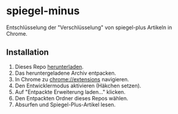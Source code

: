 # spiegel-minus
Entschlüsselung der "Verschlüsselung" von spiegel-plus Artikeln in Chrome.

## Installation
1. Dieses Repo [herunterladen](https://github.com/creimers/spiegel-minus/archive/master.zip).
2. Das heruntergeladene Archiv entpacken.
3. In Chrome zu [chrome://extensions](chrome://extensions) navigieren.
4. Den Entwicklermodus aktivieren (Häkchen setzen).
5. Auf "Entpackte Erweiterung laden..." klicken.
6. Den Entpackten Ordner dieses Repos wählen.
7. Absurfen und Spiegel-Plus-Artikel lesen.
